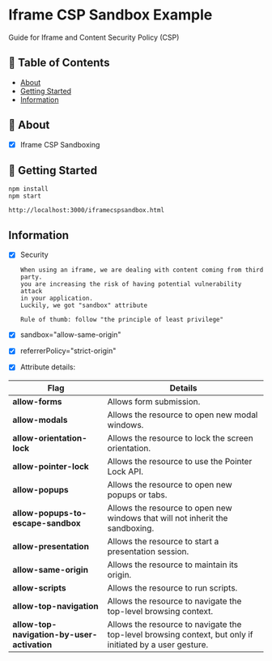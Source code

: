 # Iframe CSP Sandbox Example
Guide for Iframe and Content Security Policy (CSP)

## 📝 Table of Contents
- [About](#about)
- [Getting Started](#getting_started)
- [Information](#information)

## 🧐 About <a name = "about"></a>

- [x] Iframe CSP Sandboxing

## 🏁 Getting Started <a name = "getting_started"></a>

```
npm install
npm start

http://localhost:3000/iframecspsandbox.html

```

## Information <a name = "information"></a>

 - [x] Security
    ```
    When using an iframe, we are dealing with content coming from third
    party.
    you are increasing the risk of having potential vulnerability attack
    in your application.
    Luckily, we got "sandbox" attribute
    ```
    ```
    Rule of thumb: follow "the principle of least privilege"
    ```
 - [x] sandbox="allow-same-origin"

 - [x] referrerPolicy="strict-origin"

 - [x] Attribute details:

 <table>
     <thead>
     <tr>
         <th>Flag</th>
         <th>Details</th>
     </tr>
     </thead>
     <tbody>
     <tr>
         <td><strong>allow-forms</strong></td>
         <td>Allows form submission.</td>
     </tr>
     <tr>
         <td><strong>allow-modals</strong></td>
         <td>Allows the resource to open new modal windows.</td>
     </tr>
     <tr>
         <td><strong>allow-orientation-lock</strong></td>
         <td>Allows the resource to lock the screen orientation.</td>
     </tr>
     <tr>
         <td><strong>allow-pointer-lock</strong></td>
         <td>Allows the resource to use the Pointer Lock API.</td>
     </tr>
     <tr>
         <td><strong>allow-popups</strong></td>
         <td>Allows the resource to open new popups or tabs.</td>
     </tr>
     <tr>
         <td><strong>allow-popups-to-escape-sandbox</strong></td>
         <td>Allows the resource to open new windows that will not inherit the sandboxing.</td>
     </tr>
     <tr>
         <td><strong>allow-presentation</strong></td>
         <td>Allows the resource to start a presentation session.</td>
     </tr>
     <tr>
         <td><strong>allow-same-origin</strong></td>
         <td>Allows the resource to maintain its origin.</td>
     </tr>
     <tr>
         <td><strong>allow-scripts</strong></td>
         <td>Allows the resource to run scripts.</td>
     </tr>
     <tr>
         <td><strong>allow-top-navigation</strong></td>
         <td>Allows the resource to navigate the top-level browsing context.</td>
     </tr>
     <tr>
         <td><strong>allow-top-navigation-by-user-activation</strong></td>
         <td>Allows the resource to navigate the top-level browsing context, but only if initiated by a user gesture.</td>
     </tr>
     </tbody>
 </table>

